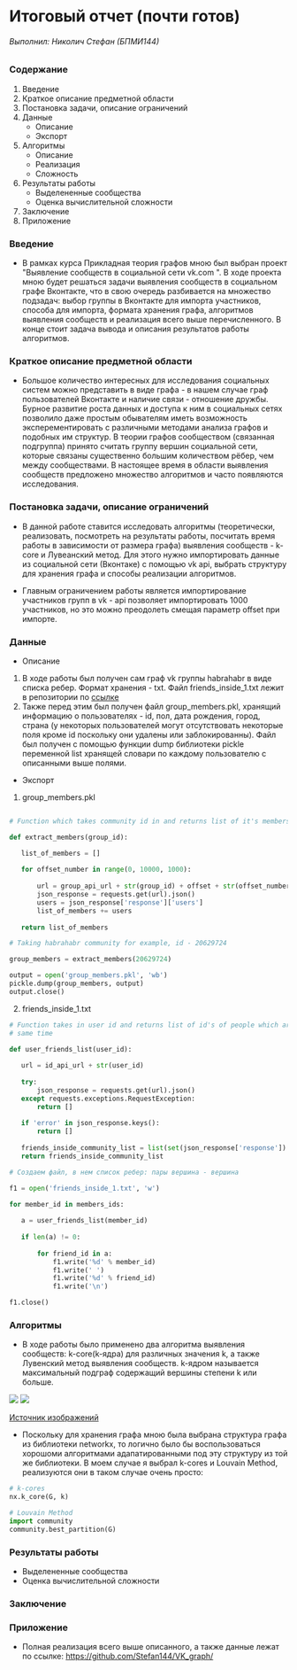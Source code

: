 # Итоговый отчет (почти готов)

###### Выполнил: Николич Стефан (БПМИ144)
 
 
### Содержание
 
1. Введение
2. Краткое описание предметной области
3. Постановка задачи, описание ограничений
5. Данные
    * Описание
    * Экспорт
6. Алгоритмы
    * Описание
    * Реализация
    * Сложность
7. Результаты работы
    * Выделененные сообщества
    * Оценка вычислительной сложности
8. Заключение 
9. Приложение

### Введение

* В рамках курса Прикладная теория графов мною был выбран проект "Выявление сообществ в социальной сети vk.com ". В ходе проекта мною будет решаться задачи выявления сообществ в социальном графе Вконтакте, что в свою очередь разбивается на множество подзадач: выбор группы в Вконтакте для импорта участников, способа для импорта, формата хранения графа, алгоритмов выявления сообществ и реализация всего выше перечисленного. В конце стоит задача вывода и описания результатов работы алгоритмов.


### Краткое описание предметной области
* Большое количество интересных для исследования социальных систем можно представить в виде
графа - в нашем случае граф пользователей Вконтакте и наличие связи - отношение дружбы. Бурное развитие роста данных и доступа к ним в социальных сетях позволило даже простым обывателям иметь возможность эксперементировать с различными методами анализа графов и подобных им структур. В теории графов сообществом (связанная подгруппа) принято считать группу вершин социальной сети, которые связаны существенно большим количеством рёбер, чем между сообществами. В настоящее время в области выявления сообществ предложено множество алгоритмов и часто появляются исследования. 

### Постановка задачи, описание ограничений
* В данной работе ставится исследовать алгоритмы (теоретически, реализовать, посмотреть на результаты работы, посчитать время работы в зависимости от размера графа) выявления сообществ - k-core и Лувеанский метод. Для этого нужно импортировать данные из социальной сети (Вконтаке) с помощью vk api, выбрать структуру для хранения графа и способы реализации алгоритмов.

* Главным ограничением работы является импортирование участников групп в vk - api позволяет импортировать 1000 участников, но это можно преодолеть смещая параметр offset при импорте. 



### Данные
* Описание
1. В ходе работы был получен сам граф vk группы habrahabr в виде списка ребер. Формат хранения - txt. Файл friends_inside_1.txt лежит в репозитории по [ссылке](https://github.com/Stefan144/VK_graph/blob/master/friends_inside_1.txt)
2. Также перед этим был получен файл group_members.pkl, хранящий информацию о пользователях - id, пол, дата рождения, город, страна (у некоторых пользователей могут отсутствовать некоторые поля кроме id поскольку они удалены или заблокированны). Файл был получен с помощью функции dump библиотеки pickle переменной list хранящей словари по каждому пользователю с описанными выше полями.

* Экспорт
1. group_members.pkl
 ```python
 
 # Function which takes community id in and returns list of it's members. Every member got id, sex, city and etc.

def extract_members(group_id):

    list_of_members = []
    
    for offset_number in range(0, 10000, 1000):
        
        url = group_api_url + str(group_id) + offset + str(offset_number) + count + fields
        json_response = requests.get(url).json()
        users = json_response['response']['users']
        list_of_members += users
        
    return list_of_members

# Taking habrahabr community for example, id - 20629724

group_members = extract_members(20629724)

output = open('group_members.pkl', 'wb')
pickle.dump(group_members, output)
output.close()
```
2. friends_inside_1.txt
 ```python
# Function takes in user id and returns list of id's of people which are his friends and community members at the 
# same time

def user_friends_list(user_id):
    
    url = id_api_url + str(user_id)
    
    try:
        json_response = requests.get(url).json()
    except requests.exceptions.RequestException: 
        return []
    
    if 'error' in json_response.keys():
        return []
    
    friends_inside_community_list = list(set(json_response['response']).intersection(members_ids))
    return friends_inside_community_list
 
 # Создаем файл, в нем список ребер: пары вершина - вершина 

f1 = open('friends_inside_1.txt', 'w')

for member_id in members_ids:
    
    a = user_friends_list(member_id)
    
    if len(a) != 0:
        
        for friend_id in a:
            f1.write('%d' % member_id)
            f1.write(' ')
            f1.write('%d' % friend_id)
            f1.write('\n')

f1.close()
 
 ```


### Алгоритмы
* В ходе работы было применено два алгоритма выявления сообществ: k-core(k-ядра) для различных значения k, а также Лувенский метод выявления сообществ. k-ядром называется максимальный подграф содержащий вершины степени k или больше.

![](https://i.imgur.com/BJtYxQj.jpg?1)
![](https://i.imgur.com/7wUZ5wB.jpg?1)

[Источник изображений](http://www.dislab.org/GraphHPC-2016/slides/GraphHPC-2016_9_Klimov_Graphical-parallel-programming-on-the-example-of-detecting-communities-in-graphs_ru.pdf)
* Поскольку для хранения графа мною была выбрана структура графа из библиотеки networkx, то логично было бы воспользоваться хорошоми алгоритмами адапатированными под эту структуру из той же библиотеки. В моем случае я выбрал k-cores и Louvain Method, реализуются они в таком случае очень просто:

```python
# k-cores
nx.k_core(G, k)

# Louvain Method
import community
community.best_partition(G)
 ```
### Результаты работы
* Выделененные сообщества
* Оценка вычислительной сложности

### Заключение

### Приложение
* Полная реализация всего выше описанного, а также данные лежат по ссылке:
https://github.com/Stefan144/VK_graph/


